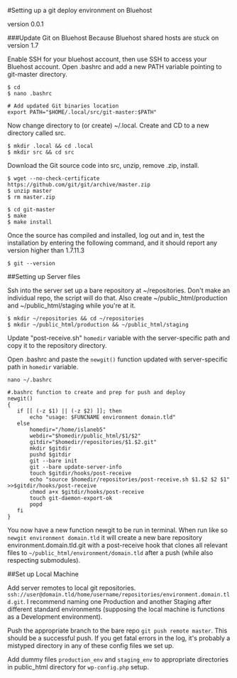 #Setting up a git deploy environment on Bluehost

version 0.0.1

###Update Git on Bluehost
Because Bluehost shared hosts are stuck on version 1.7


Enable SSH for your bluehost account, then use SSH to access your Bluehost account. Open .bashrc and add a new PATH variable pointing to git-master directory.

```
$ cd
$ nano .bashrc

# Add updated Git binaries location
export PATH="$HOME/.local/src/git-master:$PATH"
``` 

​Now change directory to (or create) ~/.local. Create and CD to a new directory called src.

```
$ mkdir .local && cd .local
$ mkdir src && cd src
```

Download the Git source code into src, unzip, remove .zip, install. 

```
$ wget --no-check-certificate https://github.com/git/git/archive/master.zip
$ unzip master
$ rm master.zip

$ cd git-master
$ make
$ make install
```

​Once the source has compiled and installed, log out and in, test the installation by entering the following command, and it should report any version higher than 1.7.11.3

```
$ git --version
```

##Setting up Server files

Ssh into the server set up a bare repository at ~/repositories. Don't make an individual repo, the script will do that. Also create ~/public_html/production and ~/public_html/staging while you're at it.

```
$ mkdir ~/repositories && cd ~/repositories
$ mkdir ~/public_html/production && ~/public_html/staging
```

Update "post-receive.sh" `homedir` variable with the server-specific path and copy it to the repository directory.

Open .bashrc and paste the `newgit()` function updated with server-specific path in `homedir` variable.

```
nano ~/.bashrc
```
```
#.bashrc function to create and prep for push and deploy
newgit()  
{
   if [[ (-z $1) || (-z $2) ]]; then
       echo "usage: $FUNCNAME environment domain.tld"
   else
       homedir="/home/islaneb5"
       webdir="$homedir/public_html/$1/$2"
       gitdir="$homedir/repositories/$1.$2.git"
       mkdir $gitdir
       pushd $gitdir
       git --bare init
       git --bare update-server-info
       touch $gitdir/hooks/post-receive
       echo "source $homedir/repositories/post-receive.sh $1.$2 $2 $1" >>$gitdir/hooks/post-receive
       chmod a+x $gitdir/hooks/post-receive
       touch git-daemon-export-ok
       popd
   fi
}

```

You now have a new function newgit to be run in terminal. When run like so `newgit environment domain.tld` it will create a new bare repository environment.domain.tld.git with a post-receive hook that clones all relevant files to `~/public_html/environment/domain.tld` after a push (while also respecting submodules).

##Set up Local Machine

Add server remotes to local git repositories. `ssh://user@domain.tld/home/username/repositories/environment.domain.tld.git`. I recommend naming one Production and another Staging after different standard environments (supposing the local machine is functions as a Development environment).

Push the appropriate branch to the bare repo `git push remote master`. This should be a successful push. If you get fatal errors in the log, it's probably a mistyped directory in any of these config files we set up.

Add dummy files `production_env` and `staging_env` to appropriate directories in public_html directory for `wp-config.php` setup.